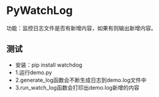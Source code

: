 # PyWatchLog
功能：监控日志文件是否有新增内容，如果有则输出新增内容。

## 测试
* 安装：pip install watchdog
* 1.运行demo.py
* 2.generate_log函数会不断生成日志到demo.log文件中
* 3.run_watch_log函数会打印出demo.log新增的内容
